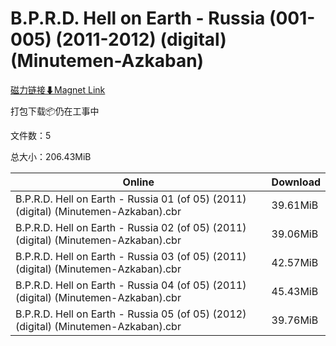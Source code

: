 # B.P.R.D. Hell on Earth - Russia (001-005) (2011-2012) (digital) (Minutemen-Azkaban)

[磁力链接⬇Magnet Link](magnet:?xt=urn:btih:cd16fd5f74f38739a65b80e9380b492967601133&dn=B.P.R.D.%20Hell%20on%20Earth%20-%20Russia%20%28001-005%29%20%282011-2012%29%20%28digital%29%20%28Minutemen-Azkaban%29)

打包下载📦仍在工事中

文件数：5

总大小：206.43MiB

Online | Download
--- | ---
B.P.R.D. Hell on Earth - Russia 01 (of 05) (2011) (digital) (Minutemen-Azkaban).cbr | 39.61MiB
B.P.R.D. Hell on Earth - Russia 02 (of 05) (2011) (digital) (Minutemen-Azkaban).cbr | 39.06MiB
B.P.R.D. Hell on Earth - Russia 03 (of 05) (2011) (digital) (Minutemen-Azkaban).cbr | 42.57MiB
B.P.R.D. Hell on Earth - Russia 04 (of 05) (2011) (digital) (Minutemen-Azkaban).cbr | 45.43MiB
B.P.R.D. Hell on Earth - Russia 05 (of 05) (2012) (digital) (Minutemen-Azkaban).cbr | 39.76MiB